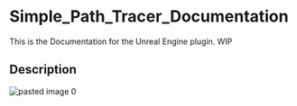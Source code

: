 # Simple_Path_Tracer_Documentation
This is the Documentation for the Unreal Engine plugin. 
WIP

## Description
![pasted image 0](https://github.com/AndrewEsenin/Simple_Path_Tracer_Documentation/assets/150374215/d35f6981-bfed-43f9-aa21-39a8bca92015)
